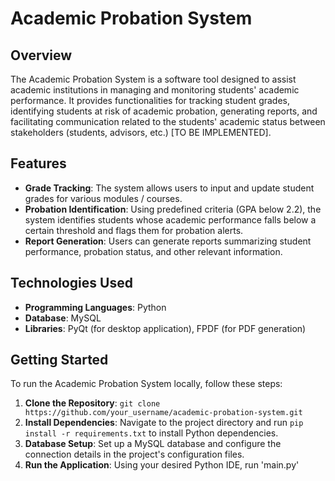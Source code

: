 # **Academic Probation System**

## **Overview**
The Academic Probation System is a software tool designed to assist academic institutions in managing and monitoring students' academic performance. It provides functionalities for tracking student grades, identifying students at risk of academic probation, generating reports, and facilitating communication related to the students' academic status between stakeholders (students, advisors, etc.) [TO BE IMPLEMENTED].

## **Features**
- **Grade Tracking**: The system allows users to input and update student grades for various modules / courses.
- **Probation Identification**: Using predefined criteria (GPA below 2.2), the system identifies students whose academic performance falls below a certain threshold and flags them for probation alerts.
- **Report Generation**: Users can generate reports summarizing student performance, probation status, and other relevant information.

## **Technologies Used**
- **Programming Languages**: Python
- **Database**: MySQL
- **Libraries**: PyQt (for desktop application), FPDF (for PDF generation)

## **Getting Started**
To run the Academic Probation System locally, follow these steps:

1. **Clone the Repository**: `git clone https://github.com/your_username/academic-probation-system.git`
2. **Install Dependencies**: Navigate to the project directory and run `pip install -r requirements.txt` to install Python dependencies.
3. **Database Setup**: Set up a MySQL database and configure the connection details in the project's configuration files.
4. **Run the Application**: Using your desired Python IDE, run 'main.py'
